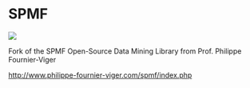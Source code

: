 # SPMF

[![](https://jitpack.io/v/matfax/spmf.svg)](https://jitpack.io/#matfax/spmf)

Fork of the SPMF Open-Source Data Mining Library from Prof. Philippe Fournier-Viger

http://www.philippe-fournier-viger.com/spmf/index.php
